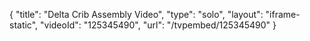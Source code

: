 {
    "title": "Delta Crib Assembly Video",
    "type": "solo",
    "layout": "iframe-static",
    "videoId": "125345490",
    "url": "\/tvpembed\/125345490"
}